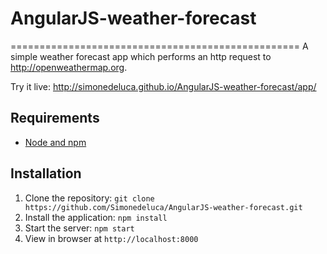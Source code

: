 # AngularJS-weather-forecast
==================================================
A simple weather forecast app which performs an http request to http://openweathermap.org.

Try it live: http://simonedeluca.github.io/AngularJS-weather-forecast/app/

## Requirements

- [Node and npm](http://nodejs.org)

## Installation

1. Clone the repository: `git clone https://github.com/Simonedeluca/AngularJS-weather-forecast.git`
2. Install the application: `npm install`
3. Start the server: `npm start`
4. View in browser at `http://localhost:8000`
